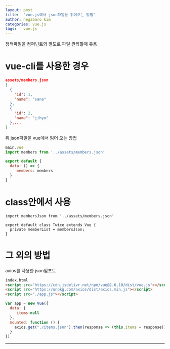 ```yaml
---
layout: post
title:  "vue.js에서 json파일을 읽어오는 방법"
author: negabaro kim
categories: vue.js
tags:	vue.js
---
```


정적파일을 컴퍼넌트와 별도로 파일 관리할때 유용


# vue-cli를 사용한 경우

```json
assets/members.json
[
  {
    "id": 1,
    "name": "sana"
  },
  {
    "id": 2,
    "name": "jihyo"
  },...
]
```

위 json파일을 vue에서 읽어 오는 방법

```js
main.vue
import members from '../assets/members.json'

export default {
  data: () => {
     members: members
  }
}
```

# class안에서 사용

```
import membersJson from '../assets/members.json'

export default class Twice extends Vue {
  private memberList = membersJson;
}
```

# 그 외의 방법

axios를 사용한 json임포트


```html
index.html
<script src="https://cdn.jsdelivr.net/npm/vue@2.6.10/dist/vue.js"></script>
<script src="https://unpkg.com/axios/dist/axios.min.js"></script>
<script src="./app.js"></script>
```

```js
var app = new Vue({
  data: {
     items:null
  },
  mounted: function () {
    axios.get("./items.json").then(response => (this.items = response))
  }
})
```

---


[Link1]: https://qiita.com/Hiroyuki1993/items/56e4b0c15786bf8d787b


